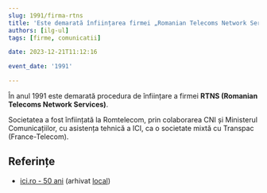 ```yaml
---
slug: 1991/firma-rtns
title: 'Este demarată înființarea firmei „Romanian Telecoms Network Services” (RTNS)'
authors: [ilg-ul]
tags: [firme, comunicatii]

date: 2023-12-21T11:12:16

event_date: '1991'

---
```


În anul 1991 este demarată procedura de înființare a firmei **RTNS (Romanian
Telecoms Network Services)**.

<!-- truncate -->

Societatea a fost înființată la Romtelecom, prin colaborarea CNI și Ministerul
Comunicațiilor, cu asistența tehnică a ICI, ca o societate mixtă
cu Transpac (France-Telecom).

## Referințe

- [ici.ro - 50 ani](https://www.ici.ro/documents/24/ICI_Bucuresti-50_ani_tdHL8av.pdf) (arhivat [local](https://cronica-it.github.io/arhiva/))
